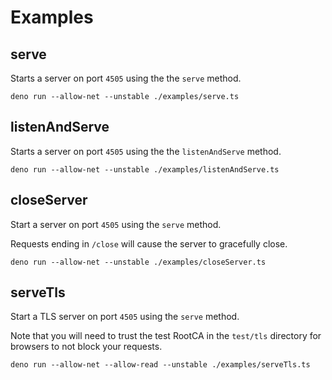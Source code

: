 # Examples

## serve

Starts a server on port `4505` using the the `serve` method.

```console
deno run --allow-net --unstable ./examples/serve.ts
```

## listenAndServe

Starts a server on port `4505` using the the `listenAndServe` method.

```console
deno run --allow-net --unstable ./examples/listenAndServe.ts
```

## closeServer

Start a server on port `4505` using the `serve` method.

Requests ending in `/close` will cause the server to gracefully close.

```console
deno run --allow-net --unstable ./examples/closeServer.ts
```

## serveTls

Start a TLS server on port `4505` using the `serve` method.

Note that you will need to trust the test RootCA in the `test/tls` directory for browsers to not block your requests.

```console
deno run --allow-net --allow-read --unstable ./examples/serveTls.ts
```

